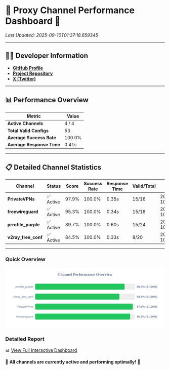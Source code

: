 # 🌟 Proxy Channel Performance Dashboard 🌟

_Last Updated: 2025-09-10T01:37:18.659345_

---

## 👩‍💻 Developer Information

- **[GitHub Profile](https://github.com/4n0nymou3)**  
- **[Project Repository](https://github.com/4n0nymou3/multi-proxy-config-fetcher)**  
- **[X (Twitter)](https://x.com/4n0nymou3)**  

---

## 📊 Performance Overview

| Metric                | Value       |
|-----------------------|-------------|
| **Active Channels**   | 4 / 4       |
| **Total Valid Configs** | 53          |
| **Average Success Rate** | 100.0%      |
| **Average Response Time** | 0.41s       |

---

## 📋 Detailed Channel Statistics

| Channel          | Status     | Score  | Success Rate | Response Time | Valid/Total | Last Success               |
|------------------|------------|--------|--------------|---------------|-------------|----------------------------|
| **PrivateVPNs**  | ✅ Active  | 97.9%  | 100.0% | 0.35s         | 15/16       | 2025-09-10T01:37:18.292590 |
| **freewireguard**  | ✅ Active  | 95.3%  | 100.0% | 0.34s         | 15/18       | 2025-09-10T01:37:18.657637 |
| **prrofile_purple**  | ✅ Active  | 89.7%  | 100.0% | 0.60s         | 15/24       | 2025-09-10T01:37:17.487781 |
| **v2ray_free_conf**  | ✅ Active  | 84.5%  | 100.0% | 0.33s         | 8/20       | 2025-09-10T01:37:17.906350 |

---

### Quick Overview
<div align="center">
  <a href="https://raw.githubusercontent.com/nullluser/NullRepo/refs/heads/main/assets/channel_stats_chart.svg">
    <img src="https://raw.githubusercontent.com/nullluser/NullRepo/refs/heads/main/assets/channel_stats_chart.svg" alt="Source Performance Statistics" width="800">
  </a>
</div>

### Detailed Report
📊 [View Full Interactive Dashboard](https://htmlpreview.github.io/?https://github.com/nullluser/NullRepo/blob/main/assets/performance_report.html)

🎉 **All channels are currently active and performing optimally!** 🎉
